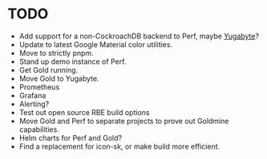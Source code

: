 # TODO

* Add support for a non-CockroachDB backend to Perf, maybe [Yugabyte](https://www.yugabyte.com/)?
* Update to latest Google Material color utilities.
* Move to strictly pnpm.
* Stand up demo instance of Perf.
* Get Gold running.
* Move Gold to Yugabyte.
* Prometheus
* Grafana
* Alerting?
* Test out open source RBE build options
* Move Gold and Perf to separate projects to prove out Goldmine capabilities.
* Helm charts for Perf and Gold?
* Find a replacement for icon-sk, or make build more efficient.
